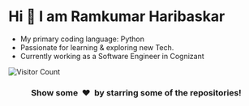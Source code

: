 # Hi 👋 I am Ramkumar Haribaskar

* My primary coding language: Python
* Passionate for learning & exploring new Tech.
* Currently working as a Software Engineer in Cognizant

 ![Visitor Count](https://profile-counter.glitch.me/{ayushi7rawat}/count.svg)
 
 <h3 align="center">Show some &nbsp;❤️&nbsp; by starring some of the repositories!</h3>
